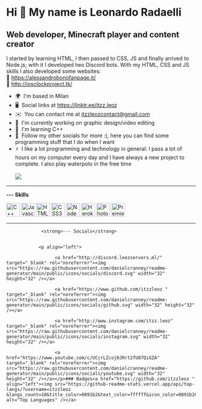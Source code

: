 Hi 👋 My name is Leonardo Radaelli
==================================

Web developer, Minecraft player and content creator
---------------------------------------------------

I started by learning HTML, I then passed to CSS, JS and finally arrived to Node.js; with it I developed two Discord bots. With my HTML, CSS and JS skills I also developed some websites: <br>
🔗 https://alessandrobonofanpage.it/ <br>
🔗 http://iosclockproject.tk/

*   🌍  I'm based in Milan
*   🖥️  Social links at https://linktr.ee/itzz.leoz
*   ✉️  You can contact me at [itzzleozcontact@gmail.com](mailto:itzzleozcontact@gmail.com )
*   🚀  I'm currently working on graphic design/video editing
*   🧠  I'm learning C++
*   🤝  Follow my other socials for more :), here you can find some programming stuff that I do when I want
*   ⚡  I like a lot programming and technology in general: I pass a lot of hours on my computer every day and I have always a new project to complete. I also play waterpolo in the free time<br><br><a href="https://www.github.com/itzzleoz " target="_blank" rel="noreferrer"><img
                  src="https://img.shields.io/github/followers/itzzleoz ?logo=github&style=for-the-badge&color=0891b2&labelColor=1c1917" /></a><br>
<hr>
<strong>--- Skills</strong><p align="left">
                                <a href="https://docs.microsoft.com/en-us/cpp/?view=msvc-170" target="_blank" rel="noreferrer"><img src="https://raw.githubusercontent.com/danielcranney/readme-generator/main/public/icons/skills/cplusplus-colored.svg" width="36" height="36" alt="C++" /></a>
                                <a href="https://developer.mozilla.org/en-US/docs/Web/JavaScript" target="_blank" rel="noreferrer"><img src="https://raw.githubusercontent.com/danielcranney/readme-generator/main/public/icons/skills/javascript-colored.svg" width="36" height="36" alt="Javascript" /></a>
                                <a href="https://developer.mozilla.org/en-US/docs/Glossary/HTML5" target="_blank" rel="noreferrer"><img src="https://raw.githubusercontent.com/danielcranney/readme-generator/main/public/icons/skills/html5-colored.svg" width="36" height="36" alt="HTML5" /></a>
                                <a href="https://www.w3.org/TR/CSS/#css" target="_blank" rel="noreferrer"><img src="https://raw.githubusercontent.com/danielcranney/readme-generator/main/public/icons/skills/css3-colored.svg" width="36" height="36" alt="CSS3" /></a>
                                <a href="https://nodejs.org/en/" target="_blank" rel="noreferrer"><img src="https://raw.githubusercontent.com/danielcranney/readme-generator/main/public/icons/skills/nodejs-colored.svg" width="36" height="36" alt="NodeJS" /></a>
                                <a href="https://www.heroku.com/" target="_blank" rel="noreferrer"><img src="https://raw.githubusercontent.com/danielcranney/readme-generator/main/public/icons/skills/heroku-colored.svg" width="36" height="36" alt="Heroku" /></a>
                                <a href="https://www.adobe.com/uk/products/photoshop.html" target="_blank" rel="noreferrer"><img src="https://raw.githubusercontent.com/danielcranney/readme-generator/main/public/icons/skills/photoshop-colored.svg" width="36" height="36" alt="Photoshop" /></a>
                                <a href="https://www.adobe.com/uk/products/premiere.html" target="_blank" rel="noreferrer"><img src="https://raw.githubusercontent.com/danielcranney/readme-generator/main/public/icons/skills/premierepro-colored.svg" width="36" height="36" alt="Premiere Pro" /></a>
                    </p>
<hr>
                    
                 <strong>--- Socials</strong>
                  
                  
                <p align="left">
                          
                      <a href="http://discord.leozservers.ml/" target="_blank" rel="noreferrer"><img src="https://raw.githubusercontent.com/danielcranney/readme-generator/main/public/icons/socials/discord.svg" width="32" height="32" /></a>
                          
                      <a href="https://www.github.com/itzzleoz " target="_blank" rel="noreferrer"><img src="https://raw.githubusercontent.com/danielcranney/readme-generator/main/public/icons/socials/github.svg" width="32" height="32" /></a>
                          
                      <a href="http://www.instagram.com/itzz.leoz" target="_blank" rel="noreferrer"><img src="https://raw.githubusercontent.com/danielcranney/readme-generator/main/public/icons/socials/instagram.svg" width="32" height="32" /></a>
                          
                      <a href="https://www.youtube.com/c/UCcrLZcoj0JRrt2fU87QiGZA" target="_blank" rel="noreferrer"><img src="https://raw.githubusercontent.com/danielcranney/readme-generator/main/public/icons/socials/youtube.svg" width="32" height="32" /></a></p>### Badges<a href="https://github.com/itzzleoz " align="left"><img src="https://github-readme-stats.vercel.app/api/top-langs/?username=itzzleoz &langs_count=10&title_color=0891b2&text_color=ffffff&icon_color=0891b2&bg_color=1c1917&hide_border=true&locale=en&custom_title=Top%20%Languages" alt="Top Languages" /></a>

</p>
